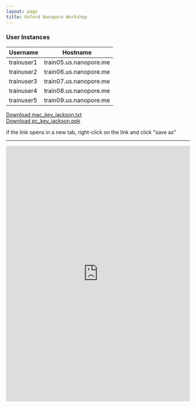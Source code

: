 ```yaml
---
layout: page
title: Oxford Nanopore Workshop
---
```




### User Instances

Username    |  Hostname
------------|------------------------
trainuser1  |  train05.us.nanopore.me
trainuser2  |  train06.us.nanopore.me
trainuser3  |  train07.us.nanopore.me
trainuser4  |  train08.us.nanopore.me
trainuser5  |  train09.us.nanopore.me

<a href="https://s3.amazonaws.com/gt-workshop/mac_key_jackson.txt" download="mac_key_jackson.txt">Download mac_key_jackson.txt</a>
<br />
<a href="https://s3.amazonaws.com/gt-workshop/pc_key_jackson.ppk" download>Download pc_key_jackson.ppk</a>

if the link opens in a new tab, right-click on the link and click "save as"

****

<iframe src="https://view.officeapps.live.com/op/embed.aspx?src=https://github.com/TheJacksonLaboratory/long-read-workshop/blob/gh-pages/users/oxford/oxford-workshop.docx?raw=true&embedded=true" width='100%' height='700px' frameborder='0'></iframe>
